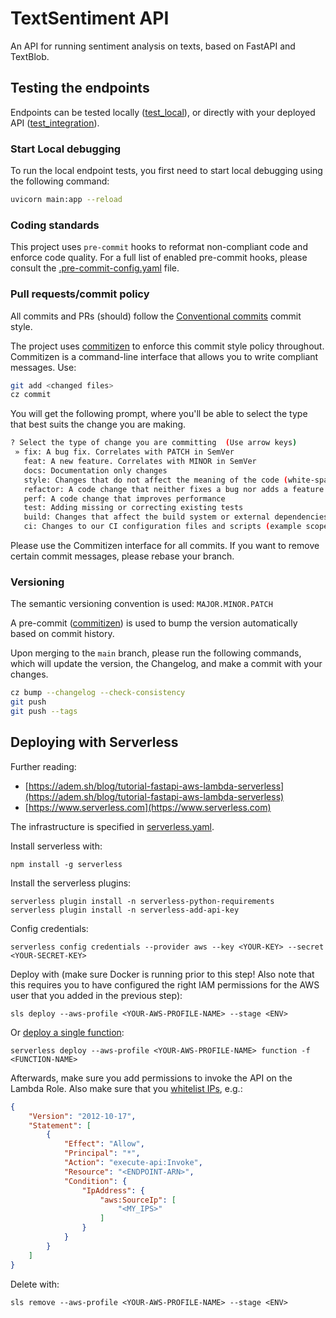 # TextSentiment API
An API for running sentiment analysis on texts, based on FastAPI and TextBlob.

## Testing the endpoints
Endpoints can be tested locally ([test_local](tests/test_local.py)), or directly with your deployed API ([test_integration](tests/test_integration.py)).

### Start Local debugging
To run the local endpoint tests, you first need to start local debugging using the following command:
```bash
uvicorn main:app --reload
```

### Coding standards
This project uses `pre-commit` hooks to reformat non-compliant code and enforce code quality.
For a full list of enabled pre-commit hooks, please consult the [.pre-commit-config.yaml](.pre-commit-config.yaml) file.


### Pull requests/commit policy
All commits and PRs (should) follow the [Conventional commits](https://www.conventionalcommits.org/en/v1.0.0/) commit style.

The project uses [commitizen](https://commitizen-tools.github.io/commitizen/) to enforce this commit style policy throughout.
Commitizen is a command-line interface that allows you to write compliant messages. Use:

```bash
git add <changed files>
cz commit
```

You will get the following prompt, where you'll be able to select the type that best suits the change you are making.

```bash
? Select the type of change you are committing  (Use arrow keys)
 » fix: A bug fix. Correlates with PATCH in SemVer
   feat: A new feature. Correlates with MINOR in SemVer
   docs: Documentation only changes
   style: Changes that do not affect the meaning of the code (white-space, formatting, missing semi-col
   refactor: A code change that neither fixes a bug nor adds a feature
   perf: A code change that improves performance
   test: Adding missing or correcting existing tests
   build: Changes that affect the build system or external dependencies (example scopes: pip, docker, npm)
   ci: Changes to our CI configuration files and scripts (example scopes: GitLabCI)
```

Please use the Commitizen interface for all commits. If you want to remove certain commit messages, please rebase your branch.

### Versioning
The semantic versioning convention is used: `MAJOR.MINOR.PATCH`

A pre-commit ([commitizen](https://commitizen-tools.github.io/commitizen/)) is used to bump the version automatically based on commit history.

Upon merging to the `main` branch, please run the following commands, which will update the version, the Changelog, and make a commit with your changes.
```bash
cz bump --changelog --check-consistency
git push
git push --tags
```


## Deploying with Serverless
Further reading:
* [https://adem.sh/blog/tutorial-fastapi-aws-lambda-serverless](https://adem.sh/blog/tutorial-fastapi-aws-lambda-serverless)
* [https://www.serverless.com](https://www.serverless.com)

The infrastructure is specified in [serverless.yaml](serverless.yaml).

Install serverless with:

```
npm install -g serverless
```

Install the serverless plugins:
```
serverless plugin install -n serverless-python-requirements
serverless plugin install -n serverless-add-api-key
```

Config credentials:
```
serverless config credentials --provider aws --key <YOUR-KEY> --secret <YOUR-SECRET-KEY>
```

Deploy with (make sure Docker is running prior to this step!
Also note that this requires you to have configured the right IAM permissions for the AWS user that you added in the
previous step):

```
sls deploy --aws-profile <YOUR-AWS-PROFILE-NAME> --stage <ENV>
```

Or [deploy a single function](https://www.serverless.com/framework/docs/providers/aws/cli-reference/deploy-function):
```
serverless deploy --aws-profile <YOUR-AWS-PROFILE-NAME> function -f <FUNCTION-NAME>
```

Afterwards, make sure you add permissions to invoke the API on the Lambda Role.
Also make sure that you [whitelist IPs](https://lobster1234.github.io/2018/04/14/amazon-api-gateway-ip-whitelisting/), e.g.:

```json
{
    "Version": "2012-10-17",
    "Statement": [
        {
            "Effect": "Allow",
            "Principal": "*",
            "Action": "execute-api:Invoke",
            "Resource": "<ENDPOINT-ARN>",
            "Condition": {
                "IpAddress": {
                    "aws:SourceIp": [
                        "<MY_IPS>"
                    ]
                }
            }
        }
    ]
}
```

Delete with:

```
sls remove --aws-profile <YOUR-AWS-PROFILE-NAME> --stage <ENV>
```
